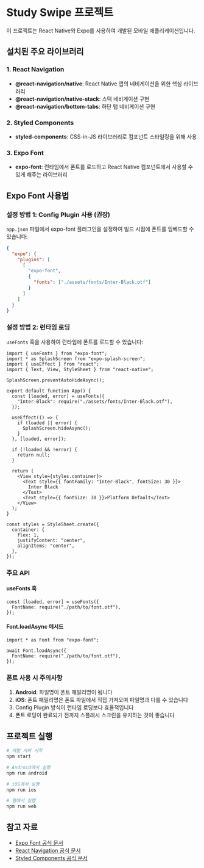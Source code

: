 # Study Swipe 프로젝트

이 프로젝트는 React Native와 Expo를 사용하여 개발된 모바일 애플리케이션입니다.

## 설치된 주요 라이브러리

### 1. React Navigation

- **@react-navigation/native**: React Native 앱의 네비게이션을 위한 핵심 라이브러리
- **@react-navigation/native-stack**: 스택 네비게이션 구현
- **@react-navigation/bottom-tabs**: 하단 탭 네비게이션 구현

### 2. Styled Components

- **styled-components**: CSS-in-JS 라이브러리로 컴포넌트 스타일링을 위해 사용

### 3. Expo Font

- **expo-font**: 런타임에서 폰트를 로드하고 React Native 컴포넌트에서 사용할 수 있게 해주는 라이브러리

## Expo Font 사용법

### 설정 방법 1: Config Plugin 사용 (권장)

`app.json` 파일에서 expo-font 플러그인을 설정하여 빌드 시점에 폰트를 임베드할 수 있습니다:

```json
{
  "expo": {
    "plugins": [
      [
        "expo-font",
        {
          "fonts": ["./assets/fonts/Inter-Black.otf"]
        }
      ]
    ]
  }
}
```

### 설정 방법 2: 런타임 로딩

`useFonts` 훅을 사용하여 런타임에 폰트를 로드할 수 있습니다:

```tsx
import { useFonts } from "expo-font";
import * as SplashScreen from "expo-splash-screen";
import { useEffect } from "react";
import { Text, View, StyleSheet } from "react-native";

SplashScreen.preventAutoHideAsync();

export default function App() {
  const [loaded, error] = useFonts({
    "Inter-Black": require("./assets/fonts/Inter-Black.otf"),
  });

  useEffect(() => {
    if (loaded || error) {
      SplashScreen.hideAsync();
    }
  }, [loaded, error]);

  if (!loaded && !error) {
    return null;
  }

  return (
    <View style={styles.container}>
      <Text style={{ fontFamily: "Inter-Black", fontSize: 30 }}>
        Inter Black
      </Text>
      <Text style={{ fontSize: 30 }}>Platform Default</Text>
    </View>
  );
}

const styles = StyleSheet.create({
  container: {
    flex: 1,
    justifyContent: "center",
    alignItems: "center",
  },
});
```

### 주요 API

#### useFonts 훅

```tsx
const [loaded, error] = useFonts({
  FontName: require("./path/to/font.otf"),
});
```

#### Font.loadAsync 메서드

```tsx
import * as Font from "expo-font";

await Font.loadAsync({
  FontName: require("./path/to/font.otf"),
});
```

### 폰트 사용 시 주의사항

1. **Android**: 파일명이 폰트 패밀리명이 됩니다
2. **iOS**: 폰트 패밀리명은 폰트 파일에서 직접 가져오며 파일명과 다를 수 있습니다
3. Config Plugin 방식이 런타임 로딩보다 효율적입니다
4. 폰트 로딩이 완료되기 전까지 스플래시 스크린을 유지하는 것이 좋습니다

## 프로젝트 실행

```bash
# 개발 서버 시작
npm start

# Android에서 실행
npm run android

# iOS에서 실행
npm run ios

# 웹에서 실행
npm run web
```

## 참고 자료

- [Expo Font 공식 문서](https://docs.expo.dev/versions/latest/sdk/font/)
- [React Navigation 공식 문서](https://reactnavigation.org/)
- [Styled Components 공식 문서](https://styled-components.com/)

